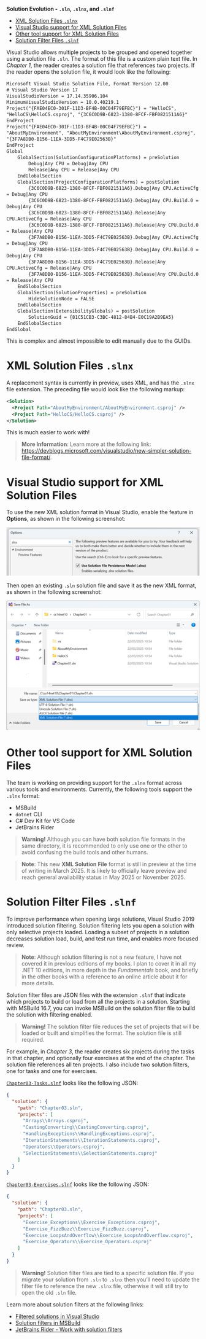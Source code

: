 **Solution Evolution - `.sln`, `.slnx`, and `.slnf`**

- [XML Solution Files `.slnx`](#xml-solution-files-slnx)
- [Visual Studio support for XML Solution Files](#visual-studio-support-for-xml-solution-files)
- [Other tool support for XML Solution Files](#other-tool-support-for-xml-solution-files)
- [Solution Filter Files `.slnf`](#solution-filter-files-slnf)

Visual Studio allows multiple projects to be grouped and opened together using a solution file `.sln`. The format of this file is a custom plain text file. In *Chapter 1*, the reader creates a solution file that references two projects. If the reader opens the solution file, it would look like the following:
```
Microsoft Visual Studio Solution File, Format Version 12.00
# Visual Studio Version 17
VisualStudioVersion = 17.14.35906.104
MinimumVisualStudioVersion = 10.0.40219.1
Project("{FAE04EC0-301F-11D3-BF4B-00C04F79EFBC}") = "HelloCS", "HelloCS\HelloCS.csproj", "{3C6C0D9B-6823-1380-8FCF-FBF0821511A6}"
EndProject
Project("{FAE04EC0-301F-11D3-BF4B-00C04F79EFBC}") = "AboutMyEnvironment", "AboutMyEnvironment\AboutMyEnvironment.csproj", "{3F7A8DB0-B156-11EA-3DD5-F4C79E02563B}"
EndProject
Global
    GlobalSection(SolutionConfigurationPlatforms) = preSolution
        Debug|Any CPU = Debug|Any CPU
        Release|Any CPU = Release|Any CPU
    EndGlobalSection
    GlobalSection(ProjectConfigurationPlatforms) = postSolution
        {3C6C0D9B-6823-1380-8FCF-FBF0821511A6}.Debug|Any CPU.ActiveCfg = Debug|Any CPU
        {3C6C0D9B-6823-1380-8FCF-FBF0821511A6}.Debug|Any CPU.Build.0 = Debug|Any CPU
        {3C6C0D9B-6823-1380-8FCF-FBF0821511A6}.Release|Any CPU.ActiveCfg = Release|Any CPU
        {3C6C0D9B-6823-1380-8FCF-FBF0821511A6}.Release|Any CPU.Build.0 = Release|Any CPU
        {3F7A8DB0-B156-11EA-3DD5-F4C79E02563B}.Debug|Any CPU.ActiveCfg = Debug|Any CPU
        {3F7A8DB0-B156-11EA-3DD5-F4C79E02563B}.Debug|Any CPU.Build.0 = Debug|Any CPU
        {3F7A8DB0-B156-11EA-3DD5-F4C79E02563B}.Release|Any CPU.ActiveCfg = Release|Any CPU
        {3F7A8DB0-B156-11EA-3DD5-F4C79E02563B}.Release|Any CPU.Build.0 = Release|Any CPU
    EndGlobalSection
    GlobalSection(SolutionProperties) = preSolution
        HideSolutionNode = FALSE
    EndGlobalSection
    GlobalSection(ExtensibilityGlobals) = postSolution
        SolutionGuid = {81C51CB3-C3BC-4812-84B4-E0C19A2B9EA5}
    EndGlobalSection
EndGlobal
```

This is complex and almost impossible to edit manually due to the GUIDs. 

# XML Solution Files `.slnx`

A replacement syntax is currently in preview, uses XML, and has the `.slnx` file extension. The preceding file would look like the following markup:
```xml
<Solution>
  <Project Path="AboutMyEnvironment/AboutMyEnvironment.csproj" />
  <Project Path="HelloCS/HelloCS.csproj" />
</Solution>
```

This is much easier to work with!

> **More Information**: Learn more at the following link: https://devblogs.microsoft.com/visualstudio/new-simpler-solution-file-format/.

# Visual Studio support for XML Solution Files

To use the new XML solution format in Visual Studio, enable the feature in **Options**, as shown in the following screenshot:

![Enabling .slnx format in Visual Studio | Options](assets/slnx-options.png)

Then open an existing `.sln` solution file and save it as the new XML format, as shown in the following screenshot:

![Saving a solution using the .slnx format](assets/slnx-save-as.png)

# Other tool support for XML Solution Files

The team is working on providing support for the `.slnx` format across various tools and environments. Currently, the following tools support the `.slnx` format:
- MSBuild
- `dotnet` CLI
- C# Dev Kit for VS Code
- JetBrains Rider

> **Warning!** Although you can have both solution file formats in the same directory, it is recommended to only use one or the other to avoid confusing the build tools and other humans.

> **Note**: This new **XML Solution File** format is still in preview at the time of writing in March 2025. It is likely to officially leave preview and reach general availability status in May 2025 or November 2025.

# Solution Filter Files `.slnf`

To improve performance when opening large solutions, Visual Studio 2019 introduced solution filtering. Solution filtering lets you open a solution with only selective projects loaded. Loading a subset of projects in a solution decreases solution load, build, and test run time, and enables more focused review.

> **Note**: Although solution filtering is not a new feature, I have not covered it in previous editions of my books. I plan to cover it in all my .NET 10 editions, in more depth in the *Fundamentals* book, and briefly in the other books with a reference to an online article about it for more details. 

Solution filter files are JSON files with the extension `.slnf` that indicate which projects to build or load from all the projects in a solution. Starting with MSBuild 16.7, you can invoke MSBuild on the solution filter file to build the solution with filtering enabled.

> **Warning!** The solution filter file reduces the set of projects that will be loaded or built and simplifies the format. The solution file is still required.

For example, in *Chapter 3*, the reader creates six projects during the tasks in that chapter, and optionally four exercises at the end of the chapter. The solution file references all ten projects. I also include two solution filters, one for tasks and one for exercises. 

[`Chapter03-Tasks.slnf`](https://github.com/markjprice/cs14net10/blob/main/code/Chapter03/Chapter03-Tasks.slnf) looks like the following JSON:
```json
{
  "solution": {
    "path": "Chapter03.sln",
    "projects": [
      "Arrays\\Arrays.csproj",
      "CastingConverting\\CastingConverting.csproj",
      "HandlingExceptions\\HandlingExceptions.csproj",
      "IterationStatements\\IterationStatements.csproj",
      "Operators\\Operators.csproj",
      "SelectionStatements\\SelectionStatements.csproj"
    ]
  }
}
```

[`Chapter03-Exercises.slnf`](https://github.com/markjprice/cs14net10/blob/main/code/Chapter03/Chapter03-Exercises.slnf) looks like the following JSON:
```json
{
  "solution": {
    "path": "Chapter03.sln",
    "projects": [
      "Exercise_Exceptions\\Exercise_Exceptions.csproj",
      "Exercise_FizzBuzz\\Exercise_FizzBuzz.csproj",
      "Exercise_LoopsAndOverflow\\Exercise_LoopsAndOverflow.csproj",
      "Exercise_Operators\\Exercise_Operators.csproj"
    ]
  }
}
```

> **Warning!** Solution filter files are tied to a specific solution file. If you migrate your solution from `.sln` to `.slnx` then you’ll need to update the filter file to reference the new `.slnx` file, otherwise it will still try to open the old `.sln` file.

Learn more about solution filters at the following links:
- [Filtered solutions in Visual Studio](https://learn.microsoft.com/en-us/visualstudio/ide/filtered-solutions)
- [Solution filters in MSBuild](https://learn.microsoft.com/en-us/visualstudio/msbuild/solution-filters)
- [JetBrains Rider - Work with solution filters](https://www.jetbrains.com/help/rider/Solution_filters.html)
